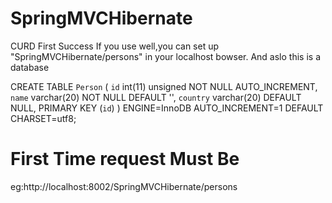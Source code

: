 # SpringMVCHibernate
CURD First Success
If you use well,you can set up "SpringMVCHibernate/persons" in your localhost bowser.
And aslo this is a database

CREATE TABLE `Person` (
  `id` int(11) unsigned NOT NULL AUTO_INCREMENT,
  `name` varchar(20) NOT NULL DEFAULT '',
  `country` varchar(20) DEFAULT NULL,
  PRIMARY KEY (`id`)
) ENGINE=InnoDB AUTO_INCREMENT=1 DEFAULT CHARSET=utf8;

# First Time request Must Be 
eg:http://localhost:8002/SpringMVCHibernate/persons